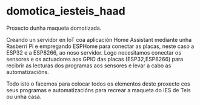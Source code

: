 # domotica_iesteis_haad
Proxecto dunha maqueta domotizada.

Creando un servidor en IoT coa aplicación Home Assistant mediante unha Rasberri Pi e empregando ESPHome para conectar as placas, neste caso a ESP32 e a ESP8266, ao noso servidor.
Logo necesitamos conectar os sensores e os actuadores aos GPIO das placas (ESP32,ESP8266) para recibrir as lecturas dos programas aos sensores e levar a cabo as automatizacións.

Todo isto o facemos para colocar todos os elementos deste proxecto cos seus programas e automatizacións para recrear a maqueta do IES de Teis ou unha casa.
